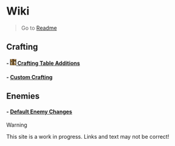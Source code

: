 # Wiki
> Go to [Readme](https://github.com/veskeli/NightmereDifficulty/blob/main/README.md)
## Crafting
#### - [![CraftingTable](https://github.com/veskeli/NightmereDifficulty/blob/main/Images/Icons/icon_zccUTffyK4.png?raw=true) Crafting Table Additions](CraftingTable.md)
#### - [Custom Crafting](Crafting.md)

## Enemies
#### - [Default Enemy Changes](DefaultEnemies.md)


> [!WARNING]
> This site is a work in progress.
> Links and text may not be correct!


